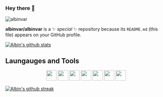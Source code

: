 ### Hey there 👋

<img src="https://komarev.com/ghpvc/?username=albinvar&label=Profile%20views&color=0e75b6&style=flat" alt="albinvar" /> 

**albinvar/albinvar** is a ✨ _special_ ✨ repository because its `README.md` (this file) appears on your GitHub profile.

[![Albin's github stats](https://github-readme-stats.vercel.app/api?username=albinvar&count_private=true&show_icons=true&theme=highcontrast)](https://github.com/albinvar/github-readme-stats)

## Laungauges and Tools

<p align="center">
<code><img height="32" width="32" src="https://cdn.jsdelivr.net/npm/simple-icons@v4/icons/php.svg" /></code>
<code><img height="32" width="32" src="https://cdn.jsdelivr.net/npm/simple-icons@v4/icons/laravel.svg" /></code>
<code><img height="32" width="32" src="https://cdn.jsdelivr.net/npm/simple-icons@v4/icons/mysql.svg" /></code>
<code><img height="32" width="32" src="https://cdn.jsdelivr.net/npm/simple-icons@v4/icons/git.svg" /></code>
<code><img height="32" width="32" src="https://cdn.jsdelivr.net/npm/simple-icons@v4/icons/html5.svg" /></code>
<code><img height="32" width="32" src="https://cdn.jsdelivr.net/npm/simple-icons@v4/icons/css3.svg" /></code>
<code><img height="32" width="32" src="https://cdn.jsdelivr.net/npm/simple-icons@v4/icons/tailwindcss.svg" /></code>
</p>

[![Albin's github streak](https://github-readme-streak-stats.herokuapp.com/?user=albinvar&theme=blue-green)](https://github.com/albinvar/github-readme-streak-stats)


